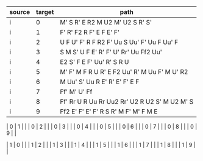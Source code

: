 | source | target | path |
|-|-|-|
| i | 0 | M' S R' E R2 M U2 M' U2 S R' S' |
| i | 1 | F' R' F2 R F' E F E' F' |
| i | 2 | U F U' F' R F R2 F' Uu S Uu' F' Uu F Uu' F |
| i | 3 | S M S' U F E' R' F' U' Rr' Uu Ff2 Uu' |
| i | 4 | E2 S' F E F' Uu' R' S R U |
| i | 5 | M' F' M F R U R' E F2 Uu' R' M Uu F' M U' R2 |
| i | 6 | M Uu' S' Uu R E' R' E' F' E F |
| i | 7 | Ff' M' U' Ff |
| i | 8 | Ff' Rr U R Uu Rr Uu2 Rr' U2 R U2 S' M U2 M' S |
| i | 9 | Ff2 E' F' E' F' R S R' M F' M' F M E |

| 0 | 1 | |
| 0 | 2 | | 
| 0 | 3 | | 
| 0 | 4 | | 
| 0 | 5 | | 
| 0 | 6 | | 
| 0 | 7 | | 
| 0 | 8 | | 
| 0 | 9 | | 

| 1 | 0 | |
| 1 | 2 | | 
| 1 | 3 | | 
| 1 | 4 | | 
| 1 | 5 | | 
| 1 | 6 | | 
| 1 | 7 | | 
| 1 | 8 | | 
| 1 | 9 | | 

